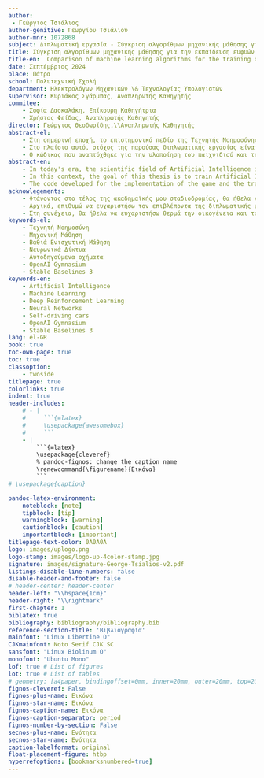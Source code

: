 ```yaml
---
author:
 - Γεώργιος Τσιάλιος
author-genitive: Γεωργίου Τσιάλιου
author-mnr: 1072868
subject: Διπλωματική εργασία - Σύγκριση αλγορίθμων μηχανικής μάθησης για την εκπαίδευση ευφυών πρακτόρων σε περιβάλλον παιχνιδιού
title: Σύγκριση αλγορίθμων μηχανικής μάθησης για την εκπαίδευση ευφυών πρακτόρων σε περιβάλλον παιχνιδιού
title-en:  Comparison of machine learning algorithms for the training of intelligent agents in a game environment
date: Σεπτέμβριος 2024
place: Πάτρα
school: Πολυτεχνική Σχολή
department: Ηλεκτρολόγων Μηχανικών \& Τεχνολογίας Υπολογιστών
supervisor: Κυριάκος Σγάρμπας, Αναπληρωτής Καθηγητής
commitee:
    - Σοφία Δασκαλάκη, Επίκουρη Καθηγήτρια
    - Χρήστος Φείδας, Αναπληρωτής Καθηγητής
director: Γεώργιος Θεοδωρίδης,\\Αναπληρωτής Καθηγητής
abstract-el:
    - Στη σημερινή εποχή, το επιστημονικό πεδίο της Τεχνητής Νοημοσύνης αποτελεί ένα από τα πιο ραγδαία αναπτυσσόμενα ερευνητικά αντικείμενα  παγκοσμίως. Με πιο πρόσφατο παράδειγμα την ανάπτυξη των μεγάλων γλωσσικών μοντέλων (LLMs) όπως το ChatGPT της OpenAI, η Τεχνητή Νοημοσύνη παρεισφρύει ολοένα και περισσότερο στη ζωή των ανθρώπων, παρέχοντας εφαρμογές που λύνουν προβλήματα της καθημερινότητας με υπεράνθρωπη ακρίβεια και ταχύτητα. Στον πυρήνα των εφαρμογών αυτών βρίσκονται συχνά αλγόριθμοι Μηχανικής Μάθησης, ενός υποπεδίου της Τεχνητής Νοημοσύνης. Οι συγκεκριμένοι αλγόριθμοι εξετάζονται συνήθως πρώτα σε δοκιμαστικά περιβάλλοντα, όπως παιχνίδια, όπου η προσομοίωση της πραγματικότητας είναι εύκολη και ακίνδυνη.
    - Στο πλαίσιο αυτό, στόχος της παρούσας διπλωματικής εργασίας είναι η εκπαίδευση πρακτόρων τεχνητής νοημοσύνης σε ένα απλό παιχνίδι, χρησιμοποιώντας διαφορετικούς αλγορίθμους και η σύγκριση τους σε όρους χρόνου εκπαίδευσης και τελικής επίδοσης. Συγκεκριμένα, αναπτύχθηκε ένα παιχνίδι στο οποίο ο πράκτορας καλείται να παρκάρει ένα αμάξι σε μία τυχαία θέση στάθμευσης. Οι αλγόριθμοι που εξετάστηκαν ανήκουν στην υποκατηγορία της Μηχανικής Μάθησης που ονομάζεται Ενισχυτική Μάθηση και είναι οι εξής&#58; Q-learning, Proximal Policy Optimization (PPO), Advantage Actor Critic (A2C), Soft Actor Critic (SAC) και Twin Delayed Deep Deterministic Policy Gradient (TD3).
    - Ο κώδικας που αναπτύχθηκε για την υλοποίηση του παιχνιδιού και την εκπαίδευση των πρακτόρων είναι ελεύθερα διαθέσιμος στον παρακάτω σύνδεσμο&#58; [GitHub Repository](https://github.com/GeorgeTsialios/Thesis).
abstract-en:
    - In today's era, the scientific field of Artificial Intelligence is one of the most rapidly evolving research areas worldwide. Artificial Intelligence is increasingly entering people's lives, by offering applications that solve everyday problems with superhuman accuracy and speed. A recent example of this, is the development of Large Language Models (LLMs) like OpenAI's ChatGPT. At the core of these applications are often Machine Learning algorithms, a subfield of Artificial Intelligence. These algorithms are usually tested first in experimental environments, such as games, where simulating reality is easy and safe.
    - In this context, the goal of this thesis is to train Artificial Intelligence agents in a simple game using different algorithms and compare them in terms of training time and final performance. More specifically, a game was developed in which the agent is tasked with parking a car in a random parking spot. The following algorithms -which belong to the Machine Learning subcategory called Reinforcement Learning- were used&#58; Q-learning, Proximal Policy Optimization (PPO), Advantage Actor Critic (A2C), Soft Actor Critic (SAC), and Twin Delayed Deep Deterministic Policy Gradient (TD3).
    - The code developed for the implementation of the game and the training of the agents is publicly available at the following link&#58; [GitHub Repository](https://github.com/GeorgeTsialios/Thesis).
acknowlegements:
    - Φτάνοντας στο τέλος της ακαδημαϊκής μου σταδιοδρομίας, θα ήθελα να ευχαριστήσω όλους όσους με βοήθησαν, έμπρακτα αλλά και όχι μόνο, τα τελευταία πέντε έτη των σπουδών μου.
    - Αρχικά, επιθυμώ να ευχαριστήσω τον επιβλέποντα της διπλωματικής μου εργασίας, κο Κυριάκο Σγάρμπα, ο οποίος μου έδωσε την ευκαιρία να ασχοληθώ με ένα τόσο ενδιαφέρον ερευνητικό πεδίο. Ακόμα, η εμπιστοσύνη που μου έδειξε και η καθοδήγηση του έπαιξαν καθοριστικό ρόλο στην ομαλή εκπόνηση της παρούσας εργασίας. 
    - Στη συνέχεια, θα ήθελα να ευχαριστήσω θερμά την οικογένεια και τους φίλους μου για την συνεχή στήριξη που μου προσφέρουν. Ειδική αναφορά επιθυμώ να κάνω σε δύο άτομα, στα οποία οφείλω, σε μεγάλο βάθμο, τη μέχρι τώρα πορεία μου. Αρχικά, ευχαριστώ τον πατέρα μου, Ιωάννη, για τη μόνιμη υποστήριξη και την ανεκτίμητη συμπαράσταση του. Έπειτα, ευχαριστώ τον εξαιρετικό συνάδελφο και φίλο, Χρήστο Κατσανδρή, ο οποίος αποτέλεσε για εμένα παράδειγμα προς μίμηση και με ενέπνευσε να γίνω καλύτερος. Η αδιάλειπτη προθυμία του να βοηθήσει αποδείχθηκε πολύτιμη πολλές φορές, ενώ η συνεργασία μας σε διάφορα μαθήματα και εργασίες ήταν χαρά και τιμή μου.
keywords-el:
    - Τεχνητή Νοημοσύνη
    - Μηχανική Μάθηση
    - Βαθιά Ενισχυτική Μάθηση
    - Νευρωνικά Δίκτυα
    - Αυτοδηγούμενα οχήματα
    - OpenAI Gymnasium
    - Stable Baselines 3
keywords-en:
    - Artificial Intelligence
    - Machine Learning
    - Deep Reinforcement Learning
    - Neural Networks
    - Self-driving cars
    - OpenAI Gymnasium
    - Stable Baselines 3
lang: el-GR
book: true
toc-own-page: true
toc: true
classoption:
    - twoside
titlepage: true
colorlinks: true
indent: true
header-includes:
    # - |
    #     ```{=latex}
    #     \usepackage{awesomebox}
    #     ```
    - |
        ```{=latex}
        \usepackage{cleveref}
        % pandoc-fignos: change the caption name
        \renewcommand{\figurename}{Εικόνα}
        ```
# \usepackage{caption}

pandoc-latex-environment:
    noteblock: [note]
    tipblock: [tip]
    warningblock: [warning]
    cautionblock: [caution]
    importantblock: [important]
titlepage-text-color: 0A0A0A
logo: images/uplogo.png
logo-stamp: images/logo-up-4color-stamp.jpg
signature: images/signature-George-Tsialios-v2.pdf
listings-disable-line-numbers: false
disable-header-and-footer: false
# header-center: header-center
header-left: "\\hspace{1cm}"
header-right: "\\rightmark"
first-chapter: 1
biblatex: true
bibliography: bibliography/bibliography.bib
reference-section-title: 'Βιβλιογραφία'
mainfont: "Linux Libertine O"
CJKmainfont: Noto Serif CJK SC
sansfont: "Linux Biolinum O"
monofont: "Ubuntu Mono"
lof: true # List of figures
lot: true # List of tables
# geometry: [a4paper, bindingoffset=0mm, inner=20mm, outer=20mm, top=20mm, bottom=20mm] # See https://ctan.org/pkg/geometry for more options
fignos-cleveref: False
fignos-plus-name: Εικόνα
fignos-star-name: Εικόνα
fignos-caption-name: Εικόνα
fignos-caption-separator: period
fignos-number-by-section: False
secnos-plus-name: Ενότητα
secnos-star-name: Ενότητα
caption-labelformat: original
float-placement-figure: htbp
hyperrefoptions: [bookmarksnumbered=true]
---
```


